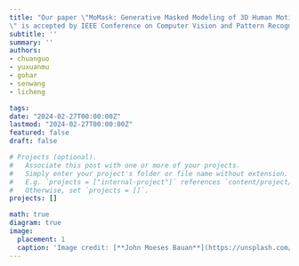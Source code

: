 ```yaml
---
title: "Our paper \"MoMask: Generative Masked Modeling of 3D Human Motions
\" is accepted by IEEE Conference on Computer Vision and Pattern Recognition (CVPR) 2024!"
subtitle: ''
summary: ''
authors:
- chuanguo
- yuxuanmu
- gohar
- senwang
- licheng

tags:
date: "2024-02-27T00:00:00Z"
lastmod: "2024-02-27T00:00:00Z"
featured: false
draft: false

# Projects (optional).
#   Associate this post with one or more of your projects.
#   Simply enter your project's folder or file name without extension.
#   E.g. `projects = ["internal-project"]` references `content/project/deep-learning/index.md`.
#   Otherwise, set `projects = []`.
projects: []

math: true
diagram: true
image:
  placement: 1
  caption: 'Image credit: [**John Moeses Bauan**](https://unsplash.com/photos/OGZtQF8iC0g)'
---
```

